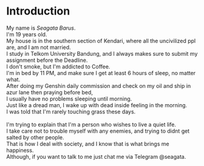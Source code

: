 <h1>Introduction</h1>
My name is <i>Seagata Barus</i>. <br>
I'm 19 years old. <br>
My house is in the southern section of Kendari, where all the uncivilized ppl are, and I am not married. <br>
I study in Telkom University Bandung, and I always makes sure to submit my assignment before the Deadline. <br>
I don't smoke, but I'm addicted to Coffee. <br>
I'm in bed by 11 PM, and make sure I get at least 6 hours of sleep, no matter what. <br>
After doing my Genshin daily commission and check on my oil and ship in azur lane then praying before bed, <br>
I usually have no problems sleeping until morning. <br>
Just like a dread man, I wake up with dead inside feeling in the morning.<br>
I was told that I'm rarely touching grass these days. <br>
<br>
I'm trying to explain that I'm a person who wishes to live a quiet life. <br>
I take care not to trouble myself with any enemies, and trying to didnt get salted by other people. <br>
That is how I deal with society, and I know that is what brings me happiness. <br>
Although, if you want to talk to me just chat me via Telegram @seagata. <br>
